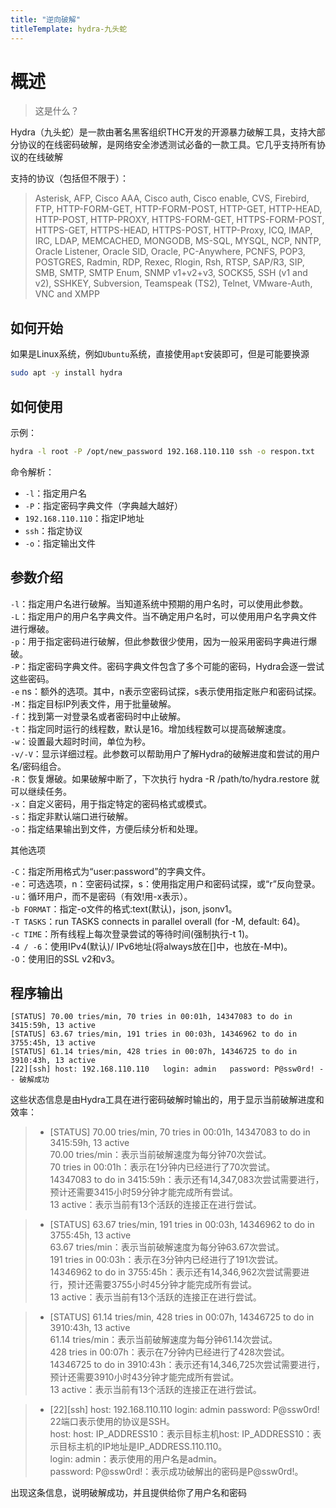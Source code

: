 ```yaml
---
title: "逆向破解"
titleTemplate: hydra-九头蛇
---
```


# 概述

> 这是什么？

Hydra（九头蛇）是一款由著名黑客组织THC开发的开源暴力破解工具，支持大部分协议的在线密码破解，是网络安全渗透测试必备的一款工具。它几乎支持所有协议的在线破解

支持的协议（包括但不限于）：

> Asterisk, AFP, Cisco AAA, Cisco auth, Cisco enable, CVS, Firebird, FTP, HTTP-FORM-GET, HTTP-FORM-POST, HTTP-GET, HTTP-HEAD, HTTP-POST, HTTP-PROXY, HTTPS-FORM-GET, HTTPS-FORM-POST, HTTPS-GET, HTTPS-HEAD, HTTPS-POST, HTTP-Proxy, ICQ, IMAP, IRC, LDAP, MEMCACHED, MONGODB, MS-SQL, MYSQL, NCP, NNTP, Oracle Listener, Oracle SID, Oracle, PC-Anywhere, PCNFS, POP3, POSTGRES, Radmin, RDP, Rexec, Rlogin, Rsh, RTSP, SAP/R3, SIP, SMB, SMTP, SMTP Enum, SNMP v1+v2+v3, SOCKS5, SSH (v1 and v2), SSHKEY, Subversion, Teamspeak (TS2), Telnet, VMware-Auth, VNC and XMPP


## 如何开始

如果是Linux系统，例如`Ubuntu`系统，直接使用`apt`安装即可，但是可能要换源

```bash
sudo apt -y install hydra
```


## 如何使用

示例：

```bash
hydra -l root -P /opt/new_password 192.168.110.110 ssh -o respon.txt
```

命令解析：

- `-l`：指定用户名
- `-P`：指定密码字典文件（字典越大越好）
- `192.168.110.110`：指定IP地址
- `ssh`：指定协议
- `-o`：指定输出文件


## 参数介绍

`-l`：指定用户名进行破解。当知道系统中预期的用户名时，可以使用此参数。 <br />
`-L`：指定用户的用户名字典文件。当不确定用户名时，可以使用用户名字典文件进行爆破。 <br />
`-p`：用于指定密码进行破解，但此参数很少使用，因为一般采用密码字典进行爆破。 <br />
`-P`：指定密码字典文件。密码字典文件包含了多个可能的密码，Hydra会逐一尝试这些密码。 <br />
`-e` ns：额外的选项。其中，n表示空密码试探，s表示使用指定账户和密码试探。 <br />
`-M`：指定目标IP列表文件，用于批量破解。 <br />
`-f`：找到第一对登录名或者密码时中止破解。 <br />
`-t`：指定同时运行的线程数，默认是16。增加线程数可以提高破解速度。 <br />
`-w`：设置最大超时时间，单位为秒。 <br />
`-v/-V`：显示详细过程。此参数可以帮助用户了解Hydra的破解进度和尝试的用户名/密码组合。 <br />
`-R`：恢复爆破。如果破解中断了，下次执行 hydra -R /path/to/hydra.restore 就可以继续任务。 <br />
`-x`：自定义密码，用于指定特定的密码格式或模式。 <br />
`-s`：指定非默认端口进行破解。 <br />
`-o`：指定结果输出到文件，方便后续分析和处理。 <br />

其他选项

`-C`：指定所用格式为“user:password”的字典文件。<br />
`-e`：可选选项，n：空密码试探，s：使用指定用户和密码试探，或“r”反向登录。<br />
`-u`：循环用户，而不是密码（有效!用-x表示）。<br />
`-b FORMAT`：指定-o文件的格式:text(默认)，json, jsonv1。<br />
`-T TASKS`：run TASKS connects in parallel overall (for -M, default: 64)。<br />
`-c TIME`：所有线程上每次登录尝试的等待时间(强制执行-t 1)。<br />
`-4 / -6`：使用IPv4(默认)/ IPv6地址(将always放在[]中，也放在-M中)。<br />
`-O`：使用旧的SSL v2和v3。<br />



## 程序输出

```log
[STATUS] 70.00 tries/min, 70 tries in 00:01h, 14347083 to do in 3415:59h, 13 active
[STATUS] 63.67 tries/min, 191 tries in 00:03h, 14346962 to do in 3755:45h, 13 active
[STATUS] 61.14 tries/min, 428 tries in 00:07h, 14346725 to do in 3910:43h, 13 active
[22][ssh] host: 192.168.110.110   login: admin   password: P@ssw0rd! -- 破解成功
```

这些状态信息是由Hydra工具在进行密码破解时输出的，用于显示当前破解进度和效率：

> - [STATUS] 70.00 tries/min, 70 tries in 00:01h, 14347083 to do in 3415:59h, 13 active<br />
70.00 tries/min：表示当前破解速度为每分钟70次尝试。<br />
70 tries in 00:01h：表示在1分钟内已经进行了70次尝试。<br />
14347083 to do in 3415:59h：表示还有14,347,083次尝试需要进行，预计还需要3415小时59分钟才能完成所有尝试。<br />
13 active：表示当前有13个活跃的连接正在进行尝试。<br />

> - [STATUS] 63.67 tries/min, 191 tries in 00:03h, 14346962 to do in 3755:45h, 13 active<br />
63.67 tries/min：表示当前破解速度为每分钟63.67次尝试。<br />
191 tries in 00:03h：表示在3分钟内已经进行了191次尝试。<br />
14346962 to do in 3755:45h：表示还有14,346,962次尝试需要进行，预计还需要3755小时45分钟才能完成所有尝试。<br />
13 active：表示当前有13个活跃的连接正在进行尝试。<br />

> - [STATUS] 61.14 tries/min, 428 tries in 00:07h, 14346725 to do in 3910:43h, 13 active <br />
61.14 tries/min：表示当前破解速度为每分钟61.14次尝试。 <br />
428 tries in 00:07h：表示在7分钟内已经进行了428次尝试。 <br />
14346725 to do in 3910:43h：表示还有14,346,725次尝试需要进行，预计还需要3910小时43分钟才能完成所有尝试。 <br />
13 active：表示当前有13个活跃的连接正在进行尝试。 <br />


> - [22][ssh] host: 192.168.110.110   login: admin   password: P@ssw0rd!
22端口表示使用的协议是SSH。<br />
host: host: IP_ADDRESS10：表示目标主机host: IP_ADDRESS10：表示目标主机的IP地址是IP_ADDRESS.110.110。<br />
login: admin：表示使用的用户名是admin。<br />
password: P@ssw0rd!：表示成功破解出的密码是P@ssw0rd!。<br />

出现这条信息，说明破解成功，并且提供给你了用户名和密码
